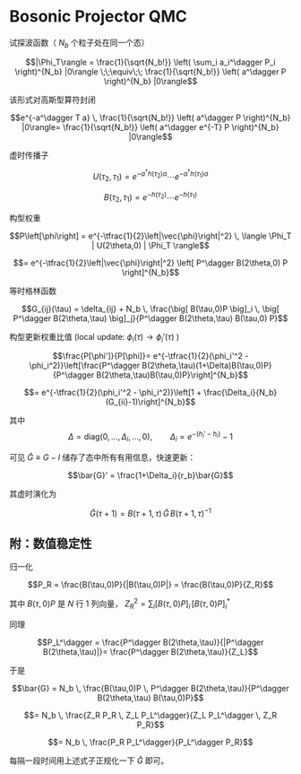 # Bosonic Projector QMC

试探波函数（ $N_b$ 个粒子处在同一个态）

$$|\Phi_T\rangle = \frac{1}{\sqrt{N_b!}} \left( \sum_i a_i^\dagger P_i \right)^{N_b} |0\rangle \;\;\equiv\;\; \frac{1}{\sqrt{N_b!}} \left( a^\dagger P \right)^{N_b} |0\rangle$$

该形式对高斯型算符封闭

$$e^{-a^\dagger T a} \, \frac{1}{\sqrt{N_b!}} \left( a^\dagger P \right)^{N_b} |0\rangle= \frac{1}{\sqrt{N_b!}} \left( a^\dagger e^{-T} P \right)^{N_b} |0\rangle$$

虚时传播子

$$U(\tau_2,\tau_1) = e^{-a^\dagger h(\tau_2) a} \cdots e^{-a^\dagger h(\tau_1)a}$$

$$B(\tau_2,\tau_1) = e^{-h(\tau_2)} \cdots e^{-h(\tau_1)}$$

构型权重

$$P\left[\phi\right] = e^{-\tfrac{1}{2}\left|\vec{\phi}\right|^2} \, \langle \Phi_T | U(2\theta,0) | \Phi_T \rangle$$

$$= e^{-\tfrac{1}{2}\left|\vec{\phi}\right|^2} \left[ P^\dagger B(2\theta,0) P \right]^{N_b}$$

等时格林函数

$$G_{ij}(\tau) = \delta_{ij} + N_b \, \frac{\big[ B(\tau,0)P \big]_i \, \big[ P^\dagger B(2\theta,\tau) \big]_j}{P^\dagger B(2\theta,\tau) B(\tau,0) P}$$

构型更新权重比值 (local update:  $\phi_i(\tau) \to \phi_i'(\tau)$ )

$$\frac{P[\phi']}{P[\phi]}= e^{-\tfrac{1}{2}(\phi_i'^2 - \phi_i^2)}\left[\frac{P^\dagger B(2\theta,\tau)(1+\Delta)B(\tau,0)P}{P^\dagger B(2\theta,\tau)B(\tau,0)P}\right]^{N_b}$$

$$= e^{-\tfrac{1}{2}(\phi_i'^2 - \phi_i^2)}\left[1 + \frac{\Delta_i}{N_b}(G_{ii}-1)\right]^{N_b}$$

其中
$$\Delta = \mathrm{diag}(0,\dots,\Delta_i,\dots,0),\qquad\Delta_i = e^{-(h_i' - h_i)} - 1$$

可见 $\bar{G} \equiv G - I$ 储存了态中所有有用信息，快速更新：

$$\bar{G}' = \frac{1+\Delta_i}{r_b}\bar{G}$$

其虚时演化为

$$\bar{G}(\tau+1) = B(\tau+1,\tau) \, \bar{G} \, B(\tau+1,\tau)^{-1}$$

## 附：数值稳定性

归一化

$$P_R = \frac{B(\tau,0)P}{|B(\tau,0)P|} = \frac{B(\tau,0)P}{Z_R}$$

其中 $B(\tau,0)P$ 是 $N$ 行 1 列向量， $Z_R^2 = \sum_i \big[ B(\tau,0)P \big]_i \, \big[ B(\tau,0)P \big]_i^*$

同理

$$P_L^\dagger = \frac{P^\dagger B(2\theta,\tau)}{|P^\dagger B(2\theta,\tau)|}= \frac{P^\dagger B(2\theta,\tau)}{Z_L}$$


于是

$$\bar{G} = N_b \, \frac{B(\tau,0)P \, P^\dagger B(2\theta,\tau)}{P^\dagger B(2\theta,\tau) B(\tau,0)P}$$

$$= N_b \, \frac{Z_R P_R \, Z_L P_L^\dagger}{Z_L P_L^\dagger \, Z_R P_R}$$

$$= N_b \, \frac{P_R P_L^\dagger}{P_L^\dagger P_R}$$

每隔一段时间用上述式子正规化一下 $\bar{G}$ 即可。
